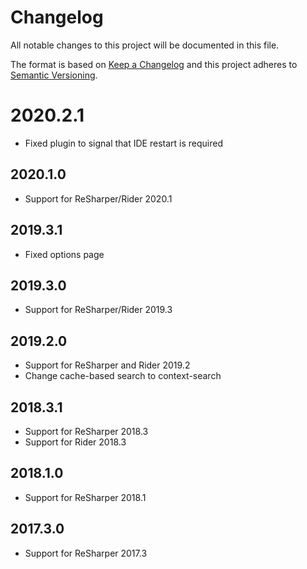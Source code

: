 # Changelog
All notable changes to this project will be documented in this file.

The format is based on [Keep a Changelog](http://keepachangelog.com/en/1.0.0/)
and this project adheres to [Semantic Versioning](http://semver.org/spec/v2.0.0.html).

# 2020.2.1
- Fixed plugin to signal that IDE restart is required

## 2020.1.0
- Support for ReSharper/Rider 2020.1

## 2019.3.1
- Fixed options page

## 2019.3.0
- Support for ReSharper/Rider 2019.3

## 2019.2.0
- Support for ReSharper and Rider 2019.2
- Change cache-based search to context-search

## 2018.3.1
- Support for ReSharper 2018.3
- Support for Rider 2018.3

## 2018.1.0
- Support for ReSharper 2018.1

## 2017.3.0
- Support for ReSharper 2017.3
